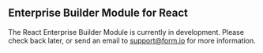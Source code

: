 ## Enterprise Builder Module for React
The React Enterprise Builder Module is currently in development. Please check back later, or send an email to support@form.io for more information.